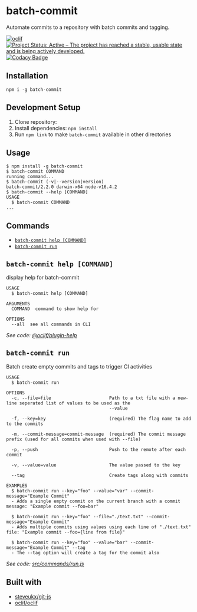 # batch-commit

Automate commits to a repository with batch commits and tagging.

[![oclif](https://img.shields.io/badge/cli-oclif-brightgreen.svg)](https://oclif.io) [![Project 
Status: Active – The project has reached a stable, usable state and is being actively developed.](https://www.repostatus.org/badges/latest/active.svg)](https://www.repostatus.org/#active) [![Codacy Badge](https://app.codacy.com/project/badge/Grade/1261f9890f7e492485601fbf4356b252)](https://www.codacy.com/gh/jamesrwilliams/batch-commit/dashboard?utm_source=github.com&amp;utm_medium=referral&amp;utm_content=jamesrwilliams/batch-commit&amp;utm_campaign=Badge_Grade)

<!-- toc -->

<!-- tocstop -->

## Installation

```shell
npm i -g batch-commit
```

## Development Setup  

1. Clone repository:
2. Install dependencies: `npm install`
3. Run `npm link` to make `batch-commit` available in other directories

## Usage
<!-- usage -->
```sh-session
$ npm install -g batch-commit
$ batch-commit COMMAND
running command...
$ batch-commit (-v|--version|version)
batch-commit/2.2.0 darwin-x64 node-v16.4.2
$ batch-commit --help [COMMAND]
USAGE
  $ batch-commit COMMAND
...
```
<!-- usagestop -->
## Commands
<!-- commands -->
* [`batch-commit help [COMMAND]`](#batch-commit-help-command)
* [`batch-commit run`](#batch-commit-run)

## `batch-commit help [COMMAND]`

display help for batch-commit

```
USAGE
  $ batch-commit help [COMMAND]

ARGUMENTS
  COMMAND  command to show help for

OPTIONS
  --all  see all commands in CLI
```

_See code: [@oclif/plugin-help](https://github.com/oclif/plugin-help/blob/v3.2.3/src/commands/help.ts)_

## `batch-commit run`

Batch create empty commits and tags to trigger CI activities

```
USAGE
  $ batch-commit run

OPTIONS
  -c, --file=file                      Path to a txt file with a new-line seperated list of values to be used as the
                                       --value

  -f, --key=key                        (required) The flag name to add to the commits

  -m, --commit-message=commit-message  (required) The commit message prefix (used for all commits when used with --file)

  -p, --push                           Push to the remote after each commit

  -v, --value=value                    The value passed to the key

  --tag                                Create tags along with commits

EXAMPLES
  $ batch-commit run --key="foo" --value="var" --commit-message="Example Commit"
  - Adds a single empty commit on the current branch with a commit message: "Example commit --foo=bar"
  
  $ batch-commit run --key="foo" --file="./text.txt" --commit-message="Example Commit"
  - Adds multiple commits using values using each line of "./text.txt" file: "Example commit --foo={line from file}"
  
  $ batch-commit run --key="foo" --value="bar" --commit-message="Example Commit" --tag
  - The --tag option will create a tag for the commit also
```

_See code: [src/commands/run.js](https://github.com/jamesrwilliams/git-via-node/blob/v2.2.0/src/commands/run.js)_
<!-- commandsstop -->

## Built with

- [steveukx/git-js](https://github.com/steveukx/git-js)
- [oclif/oclif](https://github.com/oclif/oclif)
